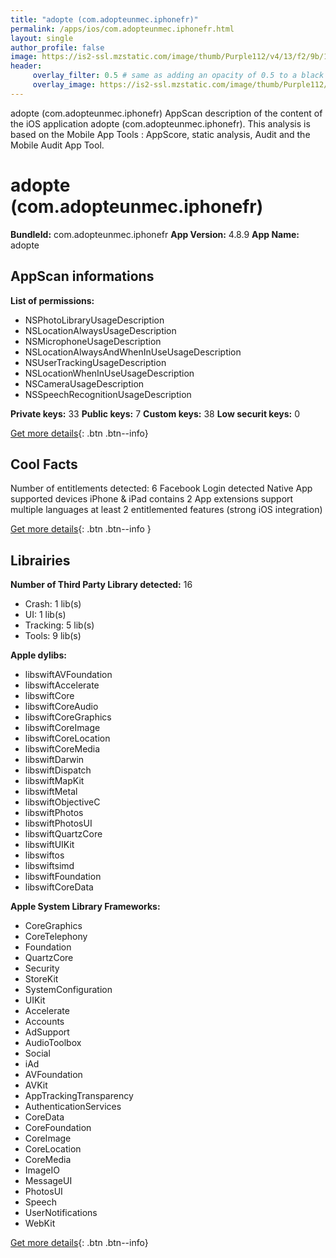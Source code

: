 ```yaml
---
title: "adopte (com.adopteunmec.iphonefr)"
permalink: /apps/ios/com.adopteunmec.iphonefr.html
layout: single
author_profile: false
image: https://is2-ssl.mzstatic.com/image/thumb/Purple112/v4/13/f2/9b/13f29b3f-4b8e-fbe4-7486-1c4fc2a2b5d6/AppIcon-0-0-1x_U007emarketing-0-0-0-10-0-0-sRGB-0-0-0-GLES2_U002c0-512MB-85-220-0-0.png/512x512bb.jpg
header: 
     overlay_filter: 0.5 # same as adding an opacity of 0.5 to a black background
     overlay_image: https://is2-ssl.mzstatic.com/image/thumb/Purple112/v4/13/f2/9b/13f29b3f-4b8e-fbe4-7486-1c4fc2a2b5d6/AppIcon-0-0-1x_U007emarketing-0-0-0-10-0-0-sRGB-0-0-0-GLES2_U002c0-512MB-85-220-0-0.png/512x512bb.jpg
---
```

adopte (com.adopteunmec.iphonefr) AppScan description of the content of the iOS application adopte (com.adopteunmec.iphonefr). This analysis is based on the Mobile App Tools : AppScore, static analysis, Audit and the Mobile Audit App Tool.

# adopte (com.adopteunmec.iphonefr)

**BundleId:** com.adopteunmec.iphonefr
**App Version:** 4.8.9
**App Name:** adopte


## AppScan informations 

**List of permissions:** 
- NSPhotoLibraryUsageDescription
- NSLocationAlwaysUsageDescription
- NSMicrophoneUsageDescription
- NSLocationAlwaysAndWhenInUseUsageDescription
- NSUserTrackingUsageDescription
- NSLocationWhenInUseUsageDescription
- NSCameraUsageDescription
- NSSpeechRecognitionUsageDescription
  
  
**Private keys:** 33
**Public keys:** 7
**Custom keys:** 38
**Low securit keys:** 0
  
[Get more details](/pricing.html){: .btn .btn--info}

## Cool Facts

Number of entitlements detected: 6
Facebook Login detected
Native App
supported devices iPhone & iPad
contains 2 App extensions
support multiple languages
at least 2 entitlemented features (strong iOS integration)
  
[Get more details](/pricing.html){: .btn .btn--info }

## Librairies 
**Number of Third Party Library detected:** 16
- Crash: 1 lib(s)
- UI: 1 lib(s)
- Tracking: 5 lib(s)
- Tools: 9 lib(s)


**Apple dylibs:**
- libswiftAVFoundation
- libswiftAccelerate
- libswiftCore
- libswiftCoreAudio
- libswiftCoreGraphics
- libswiftCoreImage
- libswiftCoreLocation
- libswiftCoreMedia
- libswiftDarwin
- libswiftDispatch
- libswiftMapKit
- libswiftMetal
- libswiftObjectiveC
- libswiftPhotos
- libswiftPhotosUI
- libswiftQuartzCore
- libswiftUIKit
- libswiftos
- libswiftsimd
- libswiftFoundation
- libswiftCoreData


**Apple System Library Frameworks:**
- CoreGraphics
- CoreTelephony
- Foundation
- QuartzCore
- Security
- StoreKit
- SystemConfiguration
- UIKit
- Accelerate
- Accounts
- AdSupport
- AudioToolbox
- Social
- iAd
- AVFoundation
- AVKit
- AppTrackingTransparency
- AuthenticationServices
- CoreData
- CoreFoundation
- CoreImage
- CoreLocation
- CoreMedia
- ImageIO
- MessageUI
- PhotosUI
- Speech
- UserNotifications
- WebKit


  
[Get more details](/pricing.html){: .btn .btn--info}

